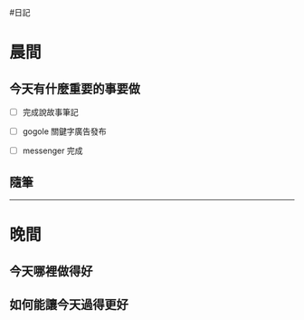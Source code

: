 #日記 
# 晨間

## 今天有什麼重要的事要做
- [ ] 完成說故事筆記
- [ ] gogole 關鍵字廣告發布
- [ ] messenger 完成


## 隨筆

---

# 晚間

## 今天哪裡做得好

## 如何能讓今天過得更好